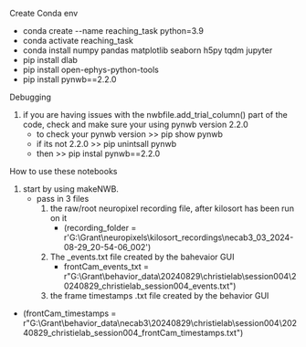 Create Conda env
- conda create --name reaching_task python=3.9
- conda activate reaching_task
- conda install numpy pandas matplotlib seaborn h5py tqdm jupyter
- pip install dlab
- pip install open-ephys-python-tools
- pip install pynwb==2.2.0


Debugging
1. if you are having issues with the nwbfile.add_trial_column() part of the code, check and make sure your using pynwb version 2.2.0
   - to check your pynwb version >> pip show pynwb
   - if its not 2.2.0 >> pip unintsall pynwb
   - then >> pip instal pynwb==2.2.0


How to use these notebooks
  1. start by using makeNWB.
       - pass in 3 files
         1.  the raw/root neuropixel recording file, after kilosort has been run on it
               - (recording_folder = r'G:\Grant\neuropixels\kilosort_recordings\necab3_03_2024-08-29_20-54-06_002')
         3.  The _events.txt file created by the bahevaior GUI
               -  frontCam_events_txt = r"G:\Grant\behavior_data\20240829\christielab\session004\20240829_christielab_session004_events.txt")
         5. the frame timestamps .txt file created by the behavior GUI
   - (frontCam_timestamps = r"G:\Grant\behavior_data\necab3\20240829\christielab\session004\20240829_christielab_session004_frontCam_timestamps.txt")


